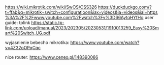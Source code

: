 https://wiki.mikrotik.com/wiki/SwOS/CSS326
https://duckduckgo.com/?t=ffab&q=mikrotik+switch+configuratioon&iax=videos&ia=videos&iai=https%3A%2F%2Fwww.youtube.com%2Fwatch%3Fv%3D66AytqHYfHo
user guide: tplink
https://static.tp-link.com/upload/manual/2023/202305/20230531/1910013259_Easy%20Smart%20Switch_UG.pdf

wyjasnienie bebecho mikrotika:
https://www.youtube.com/watch?v=4Z32oOPqCqc

nice router:
https://www.ceneo.pl/148390086
